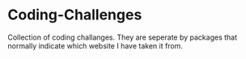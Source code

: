 # Coding-Challenges
 Collection of coding challanges. They are seperate by packages that normally indicate which website I have taken it from.
